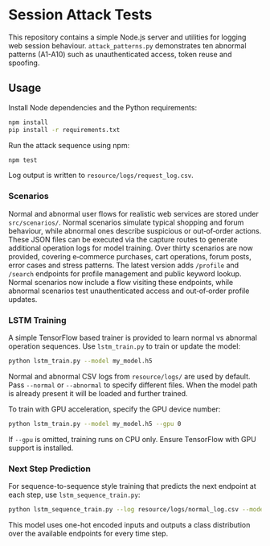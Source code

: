 # Session Attack Tests

This repository contains a simple Node.js server and utilities for logging web session behaviour. `attack_patterns.py` demonstrates ten abnormal patterns (A1-A10) such as unauthenticated access, token reuse and spoofing.

## Usage

Install Node dependencies and the Python requirements:

```bash
npm install
pip install -r requirements.txt
```

Run the attack sequence using npm:

```bash
npm test
```

Log output is written to `resource/logs/request_log.csv`.

### Scenarios

Normal and abnormal user flows for realistic web services are stored under
`src/scenarios/`.  Normal scenarios simulate typical shopping and forum
behaviour, while abnormal ones describe suspicious or out‑of‑order actions.
These JSON files can be executed via the capture routes to generate additional
operation logs for model training.  Over thirty scenarios are now provided,
covering e‑commerce purchases, cart operations, forum posts, error cases and
stress patterns.  The latest version adds `/profile` and `/search` endpoints for
profile management and public keyword lookup.  Normal scenarios now include a
flow visiting these endpoints, while abnormal scenarios test unauthenticated
access and out‑of‑order profile updates.

### LSTM Training

A simple TensorFlow based trainer is provided to learn normal vs abnormal
operation sequences.  Use `lstm_train.py` to train or update the model:

```bash
python lstm_train.py --model my_model.h5
```

Normal and abnormal CSV logs from `resource/logs/` are used by default. Pass
`--normal` or `--abnormal` to specify different files.  When the model path is
already present it will be loaded and further trained.

To train with GPU acceleration, specify the GPU device number:

```bash
python lstm_train.py --model my_model.h5 --gpu 0
```

If `--gpu` is omitted, training runs on CPU only. Ensure TensorFlow with GPU
support is installed.

### Next Step Prediction

For sequence-to-sequence style training that predicts the next endpoint at each step,
use `lstm_sequence_train.py`:

```bash
python lstm_sequence_train.py --log resource/logs/normal_log.csv --model seq_model.h5
```

This model uses one-hot encoded inputs and outputs a class distribution over the
available endpoints for every time step.
